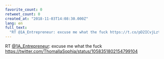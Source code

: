 ```yaml
---
favorite_count: 0
retweet_count: 0
created_at: "2018-11-03T14:08:30.000Z"
lang: en
full_text:
  "RT @1A_Entrepreneur: excuse me what the fuck https://t.co/pD2ICvjLzt"
---
```


RT [@1A_Entrepreneur](https://twitter.com/1A_Entrepreneur): excuse me what the
fuck <https://twitter.com/ThomallaSophia/status/1058351802154799104>
